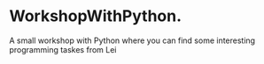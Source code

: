 # WorkshopWithPython.
 A small workshop with Python where you can find some interesting programming taskes from Lei
